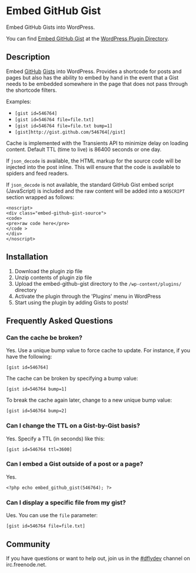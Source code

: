 # Embed GitHub Gist

Embed GitHub Gists into WordPress.

You can find [Embed GitHub Gist](http://wordpress.org/extend/plugins/embed-github-gist/)
at the [WordPress Plugin Directory](http://wordpress.org/extend/plugins/).


## Description

Embed [GitHub](http://github.com/) [Gists](http://gist.github.com) into
WordPress. Provides a shortcode for posts and pages but also has the ability
to embed by hand in the event that a Gist needs to be embedded somewhere in
the page that does not pass through the shortcode filters.

Examples:

 * `[gist id=546764]`
 * `[gist id=546764 file=file.txt]`
 * `[gist id=546764 file=file.txt bump=1]`
 * `[gist]http://gist.github.com/546764[/gist]`


Cache is implemented with the Transients API to minimize delay on loading
content. Default TTL (time to live) is 86400 seconds or one day.

If `json_decode` is available, the HTML markup for the source code will be
injected into the post inline. This will ensure that the code is available to
spiders and feed readers.

If `json_decode` is not available, the standard GitHub Gist embed script
(JavaScript) is included and the raw content will be added into a `NOSCRIPT`
section wrapped as follows:

    <noscript>
    <div class="embed-github-gist-source">
    <code>
    <pre>raw code here</pre>
    </code >
    </div>
    </noscript>


## Installation

1. Download the plugin zip file
1. Unzip contents of plugin zip file
1. Upload the embed-github-gist directory to the `/wp-content/plugins/` directory
1. Activate the plugin through the 'Plugins' menu in WordPress
1. Start using the plugin by adding Gists to posts!


## Frequently Asked Questions

### Can the cache be broken?

Yes. Use a unique bump value to force cache to update. For instance, if you have
the following:

`[gist id=546764]`

The cache can be broken by specifying a bump value:

`[gist id=546764 bump=1]`

To break the cache again later, change to a new unique bump value:

`[gist id=546764 bump=2]`

### Can I change the TTL on a Gist-by-Gist basis?

Yes. Specify a TTL (in seconds) like this:

`[gist id=546764 ttl=3600]`

### Can I embed a Gist outside of a post or a page?

Yes.

`<?php echo embed_github_gist(546764); ?>`

### Can I display a specific file from my gist?

Ues. You can use the `file` parameter:

`[gist id=546764 file=file.txt]`


## Community

If you have questions or want to help out, join us in the
[#dflydev](irc://irc.freenode.net/#dflydev) channel on irc.freenode.net.
